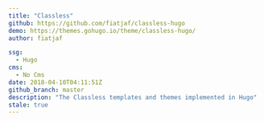 ```yaml
---
title: "Classless"
github: https://github.com/fiatjaf/classless-hugo
demo: https://themes.gohugo.io/theme/classless-hugo/
author: fiatjaf

ssg:
  - Hugo
cms:
  - No Cms
date: 2018-04-10T04:11:51Z
github_branch: master
description: "The Classless templates and themes implemented in Hugo"
stale: true
---
```

